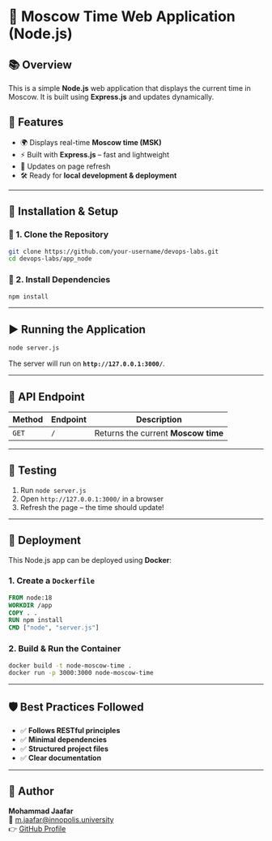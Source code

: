 # 🚀 Moscow Time Web Application (Node.js)

## 📚 Overview

This is a simple **Node.js** web application that displays the current time in Moscow. It is built using **Express.js** and updates dynamically.

## 🚀 Features

- 🌍 Displays real-time **Moscow time (MSK)**
- ⚡ Built with **Express.js** – fast and lightweight
- 🔄 Updates on page refresh
- 🛠️ Ready for **local development & deployment**

---

## 🏰 Installation & Setup

### 🔹 1. Clone the Repository

```bash
git clone https://github.com/your-username/devops-labs.git
cd devops-labs/app_node
```

### 🔹 2. Install Dependencies

```bash
npm install
```

---

## ▶️ Running the Application

```bash
node server.js
```

The server will run on **`http://127.0.0.1:3000/`**.

---

## 📝 API Endpoint

| Method | Endpoint | Description |
|--------|---------|-------------|
| `GET`  | `/`     | Returns the current **Moscow time** |

---

## 🧪 Testing

1. Run `node server.js`
2. Open `http://127.0.0.1:3000/` in a browser
3. Refresh the page – the time should update!

---

## 📌 Deployment

This Node.js app can be deployed using **Docker**:

### **1. Create a `Dockerfile`**

```dockerfile
FROM node:18
WORKDIR /app
COPY . .
RUN npm install
CMD ["node", "server.js"]
```

### **2. Build & Run the Container**

```bash
docker build -t node-moscow-time .
docker run -p 3000:3000 node-moscow-time
```

---

## 🛡️ Best Practices Followed

- ✅ **Follows RESTful principles**
- ✅ **Minimal dependencies**
- ✅ **Structured project files**
- ✅ **Clear documentation**

---

## 📝 Author

**Mohammad Jaafar**  
📧 [m.jaafar@innopolis.university](mailto:m.jaafar@innopolis.university)  
👉 [GitHub Profile](https://github.com/MoeJaafar)
